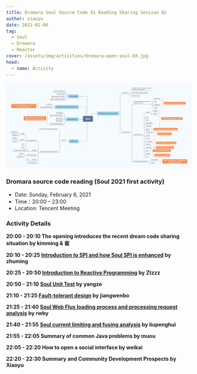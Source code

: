 ```yaml
---
title: Dromara Soul Source Code 01 Reading Sharing Session 02
author: xiaoyu
date: 2021-02-06
tag:
  - Soul
  - Dromara
  - Reactor
cover: /assets/img/activities/dromara-open-soul-03.jpg
head:
  - name: Activity
---
```


![Dromara Online Activity](/assets/img/activite/soul-xmind.png)

### Dromara source code reading (Soul 2021 first activity)

- Date: Sunday, February 6, 2021
- Time：20:00 – 23:00
- Location: Tencent Meeting

### Activity Details

**20:00 - 20:10 The opening introduces the recent dream code sharing situation by kimming & 崔**

**20:10 - 20:25 [Introduction to SPI and how Soul SPI is enhanced](https://blog.csdn.net/zm469568595/article/details/113362044) by zhuming**

**20:25 - 20:50 [Introduction to Reactive Programming](https://zhoutzzz.com/archives/xiang-ying-shi-bian-cheng-reactiveprogramming) by Ztzzz**

**20:50 - 21:10 [Soul Unit Test](https://www.yuque.com/docs/share/27992671-8d47-4bba-b2dc-c0e39074d649?#) by yangze**

**21:10 - 21:25 [Fault-tolerant design](http://icyfenix.cn/distribution/traffic-management/failure.html) by jiangwenbo**

**21:25 - 21:40 [Soul Web Flux loading process and processing request analysis](https://blog.csdn.net/u012180773?t=1) by rwby**

**21:40 - 21:55 [Soul current limiting and fusing analysis](https://redick01.github.io/redick.github.io/#/blog/sourcecode/soul/soul_19) by liupenghui**

**21:55 - 22:05 Summary of common Java problems by muou**

**22:05 - 22:20 How to open a social interface by weikai**

**22:20 - 22:30 Summary and Community Development Prospects by Xiaoyu**
